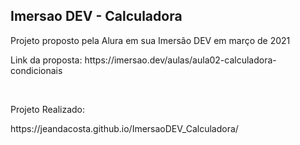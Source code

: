 <h2>Imersao DEV - Calculadora </h2>

<p>Projeto proposto pela Alura em sua Imersão DEV em março de 2021</p>
<p>Link da proposta: https://imersao.dev/aulas/aula02-calculadora-condicionais</p>
<br>

<p>Projeto Realizado:</p>
<p>https://jeandacosta.github.io/ImersaoDEV_Calculadora/</p>
